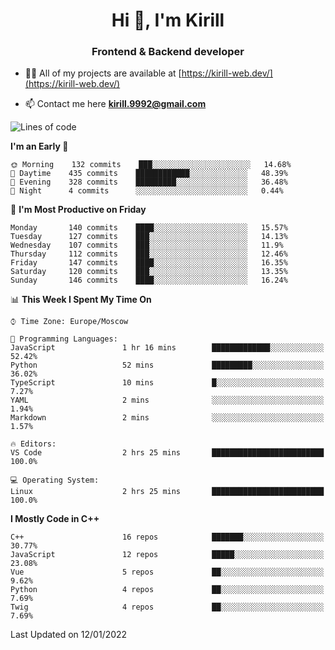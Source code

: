 <h1 align="center">Hi 👋, I'm Kirill</h1>
<h3 align="center">Frontend & Backend developer</h3>

- 👨‍💻 All of my projects are available at [https://kirill-web.dev/](https://kirill-web.dev/)

- 📫 Contact me here **kirill.9992@gmail.com**











<!--START_SECTION:waka-->
![Lines of code](https://img.shields.io/badge/From%20Hello%20World%20I%27ve%20Written-520%20Thousand%20lines%20of%20code-blue)

**I'm an Early 🐤** 

```text
🌞 Morning    132 commits    ███░░░░░░░░░░░░░░░░░░░░░░   14.68% 
🌆 Daytime    435 commits    ████████████░░░░░░░░░░░░░   48.39% 
🌃 Evening    328 commits    █████████░░░░░░░░░░░░░░░░   36.48% 
🌙 Night      4 commits      ░░░░░░░░░░░░░░░░░░░░░░░░░   0.44%

```
📅 **I'm Most Productive on Friday** 

```text
Monday       140 commits    ████░░░░░░░░░░░░░░░░░░░░░   15.57% 
Tuesday      127 commits    ███░░░░░░░░░░░░░░░░░░░░░░   14.13% 
Wednesday    107 commits    ███░░░░░░░░░░░░░░░░░░░░░░   11.9% 
Thursday     112 commits    ███░░░░░░░░░░░░░░░░░░░░░░   12.46% 
Friday       147 commits    ████░░░░░░░░░░░░░░░░░░░░░   16.35% 
Saturday     120 commits    ███░░░░░░░░░░░░░░░░░░░░░░   13.35% 
Sunday       146 commits    ████░░░░░░░░░░░░░░░░░░░░░   16.24%

```


📊 **This Week I Spent My Time On** 

```text
⌚︎ Time Zone: Europe/Moscow

💬 Programming Languages: 
JavaScript               1 hr 16 mins        █████████████░░░░░░░░░░░░   52.42% 
Python                   52 mins             █████████░░░░░░░░░░░░░░░░   36.02% 
TypeScript               10 mins             █░░░░░░░░░░░░░░░░░░░░░░░░   7.27% 
YAML                     2 mins              ░░░░░░░░░░░░░░░░░░░░░░░░░   1.94% 
Markdown                 2 mins              ░░░░░░░░░░░░░░░░░░░░░░░░░   1.57%

🔥 Editors: 
VS Code                  2 hrs 25 mins       █████████████████████████   100.0%

💻 Operating System: 
Linux                    2 hrs 25 mins       █████████████████████████   100.0%

```

**I Mostly Code in C++** 

```text
C++                      16 repos            ███████░░░░░░░░░░░░░░░░░░   30.77% 
JavaScript               12 repos            █████░░░░░░░░░░░░░░░░░░░░   23.08% 
Vue                      5 repos             ██░░░░░░░░░░░░░░░░░░░░░░░   9.62% 
Python                   4 repos             ██░░░░░░░░░░░░░░░░░░░░░░░   7.69% 
Twig                     4 repos             ██░░░░░░░░░░░░░░░░░░░░░░░   7.69%

```



 Last Updated on 12/01/2022
<!--END_SECTION:waka-->
